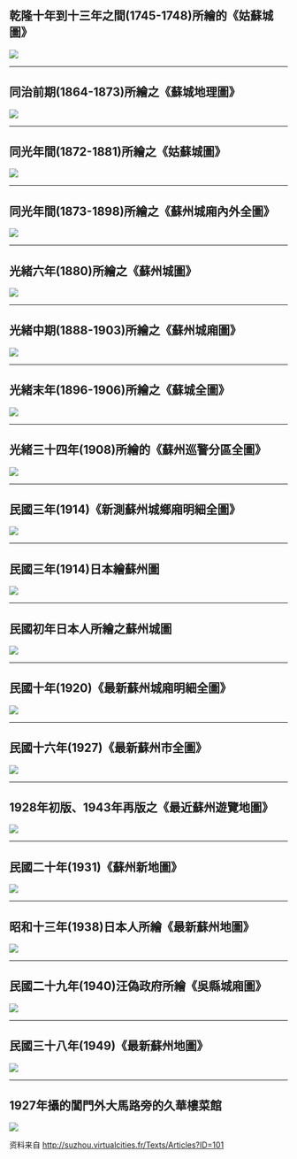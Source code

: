 ## 乾隆十年到十三年之間(1745-1748)所繪的《姑蘇城圖》

<img src="./maps/乾隆姑蘇城全圖-300dpi.jpg" />

----
## 同治前期(1864-1873)所繪之《蘇城地理圖》

<img src="./maps/蘇城地理圖_ 1864-1873-300dpi.jpg" />

----
## 同光年間(1872-1881)所繪之《姑蘇城圖》

<img src="./maps/姑蘇城圖_1872-1881-300dpi.jpg" />

----
## 同光年間(1873-1898)所繪之《蘇州城廂內外全圖》

<img src="./maps/蘇州城廂內外全圖_1873-1898－96dpi.jpg" />

----
## 光緒六年(1880)所繪之《蘇州城圖》

<img src="./maps/蘇州城圖_1880-300dpi.jpg" />

----
## 光緒中期(1888-1903)所繪之《蘇州城廂圖》

<img src="./maps/蘇州城廂圖_1888-1903-300dpi.jpg" />

----
## 光緒末年(1896-1906)所繪之《蘇城全圖》

<img src="./maps/蘇城全圖_ 1896-1906-300dpi.jpg" />

----
## 光緒三十四年(1908)所繪的《蘇州巡警分區全圖》

<img src="./maps/Suzhou-xunjing_1908-300dpi.jpg" />

----
## 民國三年(1914)《新測蘇州城鄉廂明細全圖》

<img src="./maps/新測蘇州城鄉廂明細全圖_1914-300dpi.jpg" />

----
## 民國三年(1914)日本繪蘇州圖

<img src="./maps/日本繪蘇州圖_1914-72dpi.jpg" />

----
## 民國初年日本人所繪之蘇州城圖

<img src="./maps/日本人繪蘇州圖_1919-72dpi.jpg" />

----
## 民國十年(1920)《最新蘇州城廂明細全圖》

<img src="./maps/最新蘇州城廂明細全圖_1920.jpg" />

----
## 民國十六年(1927)《最新蘇州市全圖》

<img src="./maps/最新蘇州府全圖_1927-300dpi.jpg" />

----
## 1928年初版、1943年再版之《最近蘇州遊覽地圖》

<img src="./maps/最新蘇州遊覽地圖_1943-300dpi.jpg" />

----
## 民國二十年(1931)《蘇州新地圖》

<img src="./maps/1931民國二十年《蘇州新地圖》.jpg" />

----
## 昭和十三年(1938)日本人所繪《最新蘇州地圖》

<img src="./maps/1938昭和十三年《最新蘇州地圖》.jpg" />

----
## 民國二十九年(1940)汪偽政府所繪《吳縣城廂圖》

<img src="./maps/吳縣城廂圖_1940-300dpi.jpg" />

----
## 民國三十八年(1949)《最新蘇州地圖》

<img src="./maps/最新蘇州地圖_1949-300dpi.jpg" />

----
## 1927年攝的閶門外大馬路旁的久華樓菜館

<img src="./maps/閶門外大馬路鴨蛋橋(攝於1944年前).jpg" />


资料来自 http://suzhou.virtualcities.fr/Texts/Articles?ID=101



